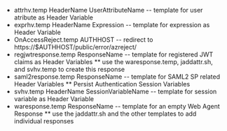 * attrhv.temp HeaderName UserAttributeName -- template for user atribute as Header Variable
* exprhv.temp HeaderName Expression -- template for expression as Header Variable
* OnAccessReject.temp AUTHHOST -- redirect to https://$AUTHHOST/public/error/azreject/
* regjwtresponse.temp ResponseName -- template for registered JWT claims as Header Variables
** use the waresponse.temp, jaddattr.sh, and svhv.temp to create this response
* saml2response.temp ResponseName -- template for SAML2 SP related Header Variables
** Persist Authentication Session Variables
* svhv.temp HeaderName SessionVariableName -- template for session variable as Header Variable
* waresponse.temp ResponseName -- template for an empty Web Agent Response
** use the jaddattr.sh and the other templates to add individual responses
